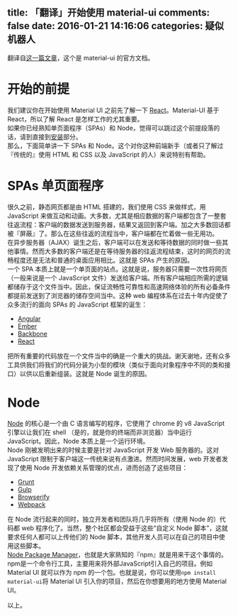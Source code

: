 title: 「翻译」开始使用 material-ui
comments: false
date: 2016-01-21 14:16:06
categories: 疑似机器人	
---
翻译自[这一篇文章](http://www.material-ui.com/#/get-started/prerequisites)，这个是 material-ui 的官方文档。  
# 开始的前提
我们建议你在开始使用 Material UI 之前先了解一下 [React](http://facebook.github.io/react/)。Material-UI 基于 React，所以了解 React 是怎样工作的尤其重要。  
如果你已经熟知单页面程序（SPAs）和 Node，觉得可以跳过这个前提段落的话，请到直接到[安装](http://www.material-ui.com/#/get-started/installation)部分。  
那么，下面简单讲一下 SPAs 和 Node。这个对你这种前端新手（或者只了解过『传统的』使用 HTML 和 CSS 以及 JavaScript 的人）来说特别有帮助。  
# SPAs 单页面程序
很久之前，静态网页都是由 HTML 搭建的，我们使用 CSS 来做样式，用 JavaScript 来做互动和动画。大多数，尤其是相应数据的客户端都包含了一整套往返流程：客户端的数据发送到服务器，结果又返回到客户端。加之大多数回话都被『屏蔽』了。那么在这些往返的流程当中，客户端都在忙着做一些无用功。  
在异步服务器（AJAX）诞生之后，客户端可以在发送和等待数据的同时做一些其他事情。然而大多数的客户端还是在等待服务器的往返流程结束，这时的网页的流畅程度还是无法和普通的桌面应用相比。这就是 SPAs 产生的原因。  
一个 SPA 本质上就是一个单页面的站点。这就是说，服务器只需要一次性将网页（一般来说是一个 JavaScript 文件）发送给客户端。所有客户端相应所需的逻辑都储存于这个文件当中。因此，保证流畅性可靠性和高速网络体验的所有必备条件都提前发送到了浏览器的储存空间当中。这种 web 编程体系在过去十年内促使了众多流行的面向 SPAs 的 JavaScript 框架的诞生：  
- [Angular](https://angularjs.org/)
- [Ember](http://emberjs.com/)
- [Backbone](http://backbonejs.org/)
- [React](http://facebook.github.io/react/)
  
把所有重要的代码放在一个文件当中的确是一个重大的挑战。谢天谢地，还有众多工具供我们将我们的代码分装为小型的模块（类似于面向对象程序中不同的类和接口）以供以后重新组装。这就是 Node 诞生的原因。  
# Node
[Node](https://nodejs.org/) 的核心是一个由 C 语言编写的程序，它使用了 chrome 的 v8 JavaScript 引擎以让我们在 shell （是的，就是你的终端而非浏览器）当中运行 JavaScript。因此，Node 本质上是一个运行环境。  
Node 刚被发明出来的时候主要是针对 JavaScript 开发 Web 服务器的。这对 JavaScript 限制于客户端这一传统来说有点激进。然而时间发展，web 开发者发现了使用 Node 开发依赖关系管理的优点，进而创造了这些项目：  
- [Grunt](http://gruntjs.com/)
- [Gulp](http://gulpjs.com/)
- [Browserify](http://browserify.org/)
- [Webpack](http://webpack.github.io/)
  
在 Node 流行起来的同时，独立开发者和团队将几乎将所有（使用 Node 的）代码都 web 程序化了。当然，整个社区都会受益于这些“自定义 Node 脚本”，这就要求任何人都可以上传他们的 Node 脚本，其他开发人员可以在自己的项目中使用这些脚本。  
[Node Package Manager](https://www.npmjs.com/)，也就是大家熟知的『npm』就是用来干这个事情的。npm是一个命令行工具，主要用来将外部JavaScript引入自己的项目。例如 Material UI 就可以作为 npm 的一个包。也就是说，你可以使用`npm install material-ui`将 Material UI 引入你的项目，然后在你想要用的地方使用 Material UI。  

以上。